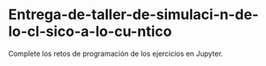 # Entrega-de-taller-de-simulaci-n-de-lo-cl-sico-a-lo-cu-ntico
Complete los retos de programación de los ejercicios en Jupyter.
